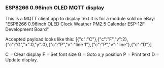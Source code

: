 ### ESP8266 0.96inch OLED MQTT display

This is a MQTT client app to display text.It is for a module sold on eBay: "ESP8266 0.96inch OLED Clock Weather PM2.5 Calendar ESP-12F Development Board"

Accepted payload looks like this:
[{"c":"C"},{"c":"F","v":2},{"c":"G","x":0,"y":0},{"c":"P","v":"line 1"},{"c":"P","v":"line"},{"c":"D"}]

C = Clear display
F = Set font size
G = Goto x,y position
P = Print text
D = Update display.

